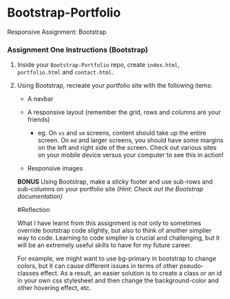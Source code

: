 # Bootstrap-Portfolio
Responsive Assignment: Bootstrap


### Assignment One Instructions (Bootstrap)

1. Inside your `Bootstrap-Portfolio` repo, create `index.html`, `portfolio.html` and `contact.html`.

2. Using Bootstrap, recreate your portfolio site with the following items:

   * A navbar

   * A responsive layout (remember the grid, rows and columns are your friends)

     * eg. On `xs` and `sm` screens, content should take up the entire screen. On `md` and larger screens, you should have some margins on the left and right side of the screen. Check out various sites on your mobile device versus your computer to see this in action!

   * Responsive images

   **BONUS**
   Using Bootstrap, make a sticky footer and use sub-rows and sub-columns on your portfolio site _(Hint: Check out the Bootstrap documentation)_


   #Reflection

   What I have learnt from this assignment is not only to sometimes override bootstrap code slightly, but also to think of another simplier way to code. Learning to code simplier is crucial and challenging, but it will be an extremely useful skills to have for my future career. 

   For example, we might want to use bg-primary in bootstrap to change colors, but it can cause different issues in terms of other pseudo-classes effect. As a result, an easier solution is to create a class or an id in your own css stylesheet and then change the background-color and other hovering effect, etc. 